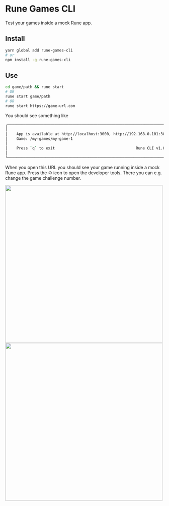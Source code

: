 # Rune Games CLI

Test your games inside a mock Rune app.

## Install

```sh
yarn global add rune-games-cli
# or
npm install -g rune-games-cli
```

## Use

```sh
cd game/path && rune start
# OR
rune start game/path
# OR
rune start https://game-url.com
```

You should see something like

```sh
╭────────────────────────────────────────────────────────────────────────────╮
│                                                                            │
│    App is available at http://localhost:3000, http://192.168.0.101:3000    │
│    Game: /my-games/my-game-1                                               │
│                                                                            │
│    Press `q` to exit                                    Rune CLI v1.0.0    │
│                                                                            │
╰────────────────────────────────────────────────────────────────────────────╯
```

When you open this URL you should see your game running inside a mock Rune app.
Press the ⚙️ icon to open the developer tools. There you can e.g. change the game
challenge number.

<img src="https://user-images.githubusercontent.com/7106681/166223264-81029004-c985-49e6-b486-1d134686354e.png" height="500" /> <img src="https://user-images.githubusercontent.com/7106681/166223386-1d04ba1d-bde7-40c8-a94b-b4d12b13249b.png" height="500" />
